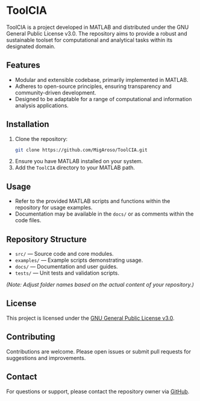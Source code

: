 # ToolCIA

ToolCIA is a project developed in MATLAB and distributed under the GNU General Public License v3.0. The repository aims to provide a robust and sustainable toolset for computational and analytical tasks within its designated domain.

## Features

- Modular and extensible codebase, primarily implemented in MATLAB.
- Adheres to open-source principles, ensuring transparency and community-driven development.
- Designed to be adaptable for a range of computational and information analysis applications.

## Installation

1. Clone the repository:
   ```bash
   git clone https://github.com/MigAroso/ToolCIA.git
   ```
2. Ensure you have MATLAB installed on your system.
3. Add the `ToolCIA` directory to your MATLAB path.

## Usage

- Refer to the provided MATLAB scripts and functions within the repository for usage examples.
- Documentation may be available in the `docs/` or as comments within the code files.

## Repository Structure

- `src/` — Source code and core modules.
- `examples/` — Example scripts demonstrating usage.
- `docs/` — Documentation and user guides.
- `tests/` — Unit tests and validation scripts.

*(Note: Adjust folder names based on the actual content of your repository.)*

## License

This project is licensed under the [GNU General Public License v3.0](LICENSE).

## Contributing

Contributions are welcome. Please open issues or submit pull requests for suggestions and improvements.

## Contact

For questions or support, please contact the repository owner via [GitHub](https://github.com/MigAroso).

